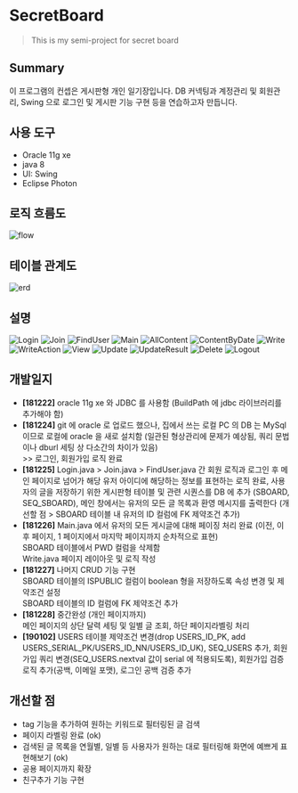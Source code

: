 ﻿# SecretBoard

> This is my semi-project for secret board

## Summary

이 프로그램의 컨셉은 게시판형 개인 일기장입니다.
DB 커넥팅과 계정관리 및 회원관리, Swing 으로 로그인 및 게시판 기능 구현 등을 연습하고자 만듭니다.

## 사용 도구

- Oracle 11g xe
- java 8
- UI: Swing
- Eclipse Photon

## 로직 흐름도

![flow](https://github.com/daesungRa/SecretBoard/blob/master/content/projectArchi/sd3.PNG)

## 테이블 관계도

![erd](https://github.com/daesungRa/SecretBoard/blob/master/content/projectArchi/sd4.PNG)

## 설명

![Login](https://github.com/daesungRa/SecretBoard/blob/master/content/중간결과물/Login.PNG)
![Join](https://github.com/daesungRa/SecretBoard/blob/master/content/중간결과물/Join.PNG)
![FindUser](https://github.com/daesungRa/SecretBoard/blob/master/content/중간결과물/FindUser.PNG)
![Main](https://github.com/daesungRa/SecretBoard/blob/master/content/중간결과물/Main.PNG)
![AllContent](https://github.com/daesungRa/SecretBoard/blob/master/content/중간결과물/AllContent.PNG)
![ContentByDate](https://github.com/daesungRa/SecretBoard/blob/master/content/중간결과물/ContentByDate.PNG)
![Write](https://github.com/daesungRa/SecretBoard/blob/master/content/중간결과물/Write.PNG)
![WriteAction](https://github.com/daesungRa/SecretBoard/blob/master/content/중간결과물/WriteAction.PNG)
![View](https://github.com/daesungRa/SecretBoard/blob/master/content/중간결과물/View.PNG)
![Update](https://github.com/daesungRa/SecretBoard/blob/master/content/중간결과물/Update.PNG)
![UpdateResult](https://github.com/daesungRa/SecretBoard/blob/master/content/중간결과물/UpdateResult.PNG)
![Delete](https://github.com/daesungRa/SecretBoard/blob/master/content/중간결과물/Delete.PNG)
![Logout](https://github.com/daesungRa/SecretBoard/blob/master/content/중간결과물/Logout.PNG)


## 개발일지

- <strong>[181222]</strong> oracle 11g xe 와 JDBC 를 사용함 (BuildPath 에 jdbc 라이브러리를 추가해야 함)
- <strong>[181224]</strong> git 에 oracle 로 업로드 했으나, 집에서 쓰는 로컬 PC 의 DB 는 MySql 이므로 로컬에 oracle 을 새로 설치함 (일관된 형상관리에 문제가 예상됨, 쿼리 문법이나 dburl 세팅 상 다소간의 차이가 있음)<br/> >> 로그인, 회원가입 로직 완료
- <strong>[181225]</strong> Login.java > Join.java > FindUser.java 간 회원 로직과 로그인 후 메인 페이지로 넘어가 해당 유저 아이디에 해당하는 정보를 표현하는 로직 완료, 사용자의 글을 저장하기 위한 게시판형 테이블 및 관련 시퀀스를 DB 에 추가 (SBOARD, SEQ_SBOARD), 메인 창에서는 유저의 모든 글 목록과 환영 메시지를 출력한다 (개선할 점 > SBOARD 테이블 내 유저의 ID 컬럼에 FK 제약조건 추가)
- <strong>[181226]</strong> Main.java 에서 유저의 모든 게시글에 대해 페이징 처리 완료 (이전, 이후 페이지, 1 페이지에서 마지막 페이지까지 순차적으로 표현)<br/>SBOARD 테이블에서 PWD 컬럼을 삭제함<br/>Write.java 페이지 레이아웃 및 로직 작성
- <strong>[181227]</strong> 나머지 CRUD 기능 구현<br/>SBOARD 테이블의 ISPUBLIC 컬럼이 boolean 형을 저장하도록 속성 변경 및 제약조건 설정<br/>SBOARD 테이블의 ID 컬럼에 FK 제약조건 추가
- <strong>[181228]</strong> 중간완성 (개인 페이지까지)<br>메인 페이지의 상단 달력 세팅 및 일별 글 조회, 하단 페이지라벨링 처리
- <strong>[190102]</strong> USERS 테이블 제약조건 변경(drop USERS_ID_PK, add USERS_SERIAL_PK/USERS_ID_NN/USERS_ID_UK), SEQ_USERS 추가, 회원가입 쿼리 변경(SEQ_USERS.nextval 값이 serial 에 적용되도록), 회원가입 검증 로직 추가(공백, 이메일 포맷), 로그인 공백 검증 추가

## 개선할 점

- tag 기능을 추가하여 원하는 키워드로 필터링된 글 검색
- 페이지 라벨링 완료 (ok)
- 검색된 글 목록을 연월별, 일별 등 사용자가 원하는 대로 필터링해 화면에 예쁘게 표현해보기 (ok)
- 공용 페이지까지 확장
- 친구추가 기능 구현
